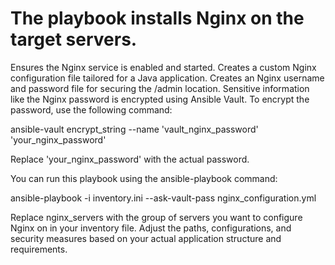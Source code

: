 # The playbook installs Nginx on the target servers.
Ensures the Nginx service is enabled and started.
Creates a custom Nginx configuration file tailored for a Java application.
Creates an Nginx username and password file for securing the /admin location.
Sensitive information like the Nginx password is encrypted using Ansible Vault. To encrypt the password, use the following command:


ansible-vault encrypt_string --name 'vault_nginx_password' 'your_nginx_password'



Replace 'your_nginx_password' with the actual password.

You can run this playbook using the ansible-playbook command:




ansible-playbook -i inventory.ini --ask-vault-pass nginx_configuration.yml



Replace nginx_servers with the group of servers you want to configure Nginx on in your inventory file. Adjust the paths, configurations, and security measures based on your actual application structure and requirements.





